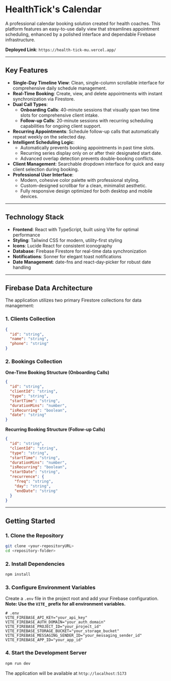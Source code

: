 # HealthTick's Calendar

A professional calendar booking solution created for health coaches. This platform features an easy-to-use daily view that streamlines appointment scheduling, enhanced by a polished interface and dependable Firebase infrastructure.

**Deployed Link**: `https://health-tick-mu.vercel.app/`

---

## Key Features

*   **Single-Day Timeline View**: Clean, single-column scrollable interface for comprehensive daily schedule management.
*   **Real-Time Booking**: Create, view, and delete appointments with instant synchronization via Firestore.
*   **Dual Call Types**:
    *   **Onboarding Calls**: 40-minute sessions that visually span two time slots for comprehensive client intake.
    *   **Follow-up Calls**: 20-minute sessions with recurring scheduling capabilities for ongoing client support.
*   **Recurring Appointments**: Schedule follow-up calls that automatically repeat weekly on the selected day.
*   **Intelligent Scheduling Logic**:
    *   Automatically prevents booking appointments in past time slots.
    *   Recurring series display only on or after their designated start date.
    *   Advanced overlap detection prevents double-booking conflicts.
*   **Client Management**: Searchable dropdown interface for quick and easy client selection during booking.
*   **Professional User Interface**:
    *   Modern, cohesive color palette with professional styling.
    *   Custom-designed scrollbar for a clean, minimalist aesthetic.
    *   Fully responsive design optimized for both desktop and mobile devices.

---

## Technology Stack

*   **Frontend**: React with TypeScript, built using Vite for optimal performance
*   **Styling**: Tailwind CSS for modern, utility-first styling
*   **Icons**: Lucide React for consistent iconography
*   **Database**: Firebase Firestore for real-time data synchronization
*   **Notifications**: Sonner for elegant toast notifications
*   **Date Management**: date-fns and react-day-picker for robust date handling

---

## Firebase Data Architecture

The application utilizes two primary Firestore collections for data management:

### 1. Clients Collection
```json
{
  "id": "string",
  "name": "string", 
  "phone": "string"
}
```

### 2. Bookings Collection

**One-Time Booking Structure (Onboarding Calls)**
```json
{
  "id": "string",
  "clientId": "string",
  "type": "string",
  "startTime": "string",
  "durationMins": "number",
  "isRecurring": "boolean",
  "date": "string"
}
```

**Recurring Booking Structure (Follow-up Calls)**
```json
{
  "id": "string",
  "clientId": "string", 
  "type": "string",
  "startTime": "string",
  "durationMins": "number",
  "isRecurring": "boolean",
  "startDate": "string",
  "recurrence": {
    "freq": "string",
    "day": "string",
    "endDate": "string"
  }
}
```

---

## Getting Started
### 1. Clone the Repository

```bash
git clone <your-repositoryURL>
cd <repository-folder>
```

### 2. Install Dependencies

```bash
npm install
```

### 3. Configure Environment Variables

Create a `.env` file in the project root and add your Firebase configuration. **Note: Use the `VITE_` prefix for all environment variables.**

```env
# .env
VITE_FIREBASE_API_KEY="your_api_key"
VITE_FIREBASE_AUTH_DOMAIN="your_auth_domain"
VITE_FIREBASE_PROJECT_ID="your_project_id"
VITE_FIREBASE_STORAGE_BUCKET="your_storage_bucket"
VITE_FIREBASE_MESSAGING_SENDER_ID="your_messaging_sender_id"
VITE_FIREBASE_APP_ID="your_app_id"
```

### 4. Start the Development Server

```bash
npm run dev
```

The application will be available at `http://localhost:5173`


